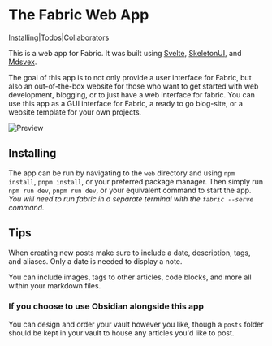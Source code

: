 # The Fabric Web App
[Installing](#Installing)|[Todos](#Todos)|[Collaborators](#Collaborators)

This is a web app for Fabric. It was built using [Svelte](https://svelte.dev/), [SkeletonUI](https://skeleton.dev/), and [Mdsvex](https://mdsvex.pngwn.io/). 

The goal of this app is to not only provide a user interface for Fabric, but also an out-of-the-box website for those who want to get started with web development, blogging, or to just have a web interface for fabric. You can use this app as a GUI interface for Fabric, a ready to go blog-site, or a website template for your own projects.

![Preview](/fabric-png.png)

## Installing

The app can be run by navigating to the `web` directory and using `npm install`, `pnpm install`, or your preferred package manager. Then simply run `npm run dev`, `pnpm run dev`, or your equivalent command to start the app. *You will need to run fabric in a separate terminal with the `fabric --serve` command.*

## Tips

When creating new posts make sure to include a date, description, tags, and aliases. Only a date is needed to display a note.

You can include images, tags to other articles, code blocks, and more all within your markdown files. 

### If you choose to use Obsidian alongside this app

You can design and order your vault however you like, though a `posts` folder should be kept in your vault to house any articles you'd like to post. 



